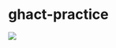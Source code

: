 # ghact-practice

![](https://github.com/ytchao0234/ghact-practice/actions/workflows/github-actions-demo/badge.svg)
